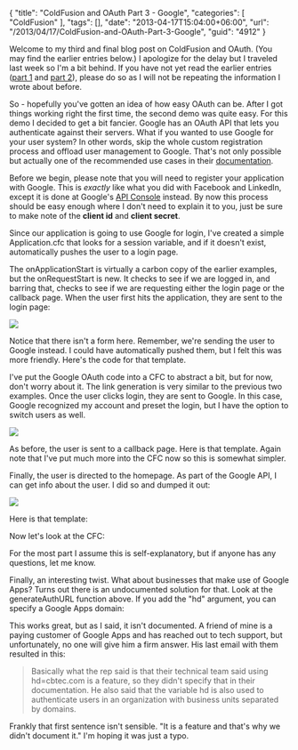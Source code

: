 {
	"title": "ColdFusion and OAuth Part 3 - Google",
	"categories": [
		"ColdFusion"
	],
	"tags": [],
	"date": "2013-04-17T15:04:00+06:00",
	"url": "/2013/04/17/ColdFusion-and-OAuth-Part-3-Google",
	"guid": "4912"
}

Welcome to my third and final blog post on ColdFusion and OAuth. (You may find the earlier entries below.) I apologize for the delay but I traveled last week so I'm a bit behind. If you have not yet read the earlier entries (<a href="http://www.raymondcamden.com/index.cfm/2013/4/1/ColdFusion-and-OAuth-Part-1--Facebook">part 1</a> and <a href="http://www.raymondcamden.com/index.cfm/2013/4/3/ColdFusion-and-OAuth-Part-2--Facebook">part 2</a>), please do so as I will not be repeating the information I wrote about before.
<!--more-->
So - hopefully you've gotten an idea of how easy OAuth can be. After I got things working right the first time, the second demo was quite easy. For this demo I decided to get a bit fancier. Google has an OAuth API that lets you authenticate against their servers. What if you wanted to use Google for your user system? In other words, skip the whole custom registration process and offload user management to Google. That's not only possible but actually one of the recommended use cases in their <a href="https://developers.google.com/accounts/docs/OAuth2">documentation</a>.

Before we begin, please note that you will need to register your application with Google. This is <i>exactly</i> like what you did with Facebook and LinkedIn, except it is done at Google's <a href="https://code.google.com/apis/console#access">API Console</a> instead. By now this process should be easy enough where I don't need to explain it to you, just be sure to make note of the <strong>client id</strong> and <strong>client secret</strong>. 

Since our application is going to use Google for login, I've created a simple Application.cfc that looks for a session variable, and if it doesn't exist, automatically pushes the user to a login page.

<script src="https://gist.github.com/cfjedimaster/5406559.js"></script>

The onApplicationStart is virtually a carbon copy of the earlier examples, but the onRequestStart is new. It checks to see if we are logged in, and barring that, checks to see if we are requesting either the login page or the callback page. When the user first hits the application, they are sent to the login page:
 
<img src="http://www.raymondcamden.com/images/Screen Shot 2013-04-17 at 1.17.26 PM.png" />

Notice that there isn't a form here. Remember, we're sending the user to Google instead. I could have automatically pushed them, but I felt this was more friendly. Here's the code for that template.

<script src="https://gist.github.com/cfjedimaster/5406581.js"></script>

I've put the Google OAuth code into a CFC to abstract a bit, but for now, don't worry about it. The link generation is very similar to the previous two examples. Once the user clicks login, they are sent to Google. In this case, Google recognized my account and preset the login, but I have the option to switch users as well.

<img src="http://www.raymondcamden.com/images/Screen Shot 2013-04-17 at 1.18.20 PM.png" />

As before, the user is sent to a callback page. Here is that template. Again note that I've put much more into the CFC now so this is somewhat simpler.

<script src="https://gist.github.com/cfjedimaster/5406601.js"></script>

Finally, the user is directed to the homepage. As part of the Google API, I can get info about the user. I did so and dumped it out:

<img src="http://www.raymondcamden.com/images/Screen Shot 2013-04-17 at 1.17.48 PM.png" />

Here is that template:

<script src="https://gist.github.com/cfjedimaster/5406612.js"></script>

Now let's look at the CFC:

<script src="https://gist.github.com/cfjedimaster/5406618.js"></script>

For the most part I assume this is self-explanatory, but if anyone has any questions, let me know.

Finally, an interesting twist. What about businesses that make use of Google Apps? Turns out there is an undocumented solution for that. Look at the generateAuthURL function above. If you add the "hd" argument, you can specify a Google Apps domain:

<script src="https://gist.github.com/cfjedimaster/5406632.js"></script>

This works great, but as I said, it isn't documented. A friend of mine is a paying customer of Google Apps and has reached out to tech support, but unfortunately, no one will give him a firm answer. His last email with them resulted in this:

<blockquote>
Basically what the rep said is that their technical team said using hd=cbtec.com is a feature, so they didn't specify that in their documentation. He also said that the variable hd is also used to authenticate users in an organization with business units separated by domains. 
</blockquote>

Frankly that first sentence isn't sensible. "It is a feature and that's why we didn't document it." I'm hoping it was just a typo.